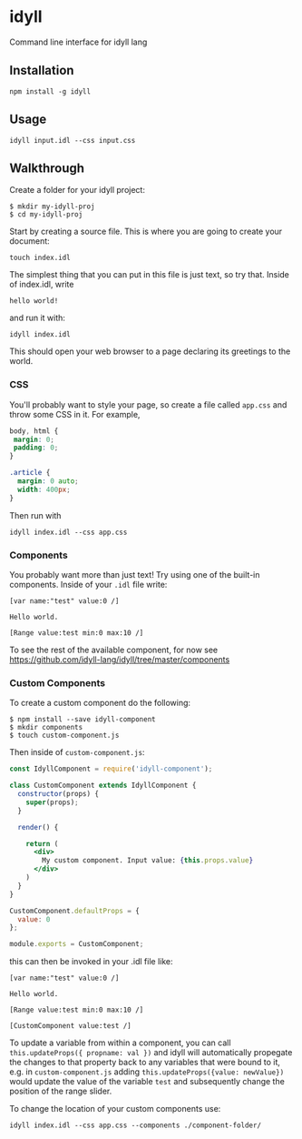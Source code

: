 # idyll
Command line interface for idyll lang

## Installation

```
npm install -g idyll
```

## Usage

```
idyll input.idl --css input.css
```

## Walkthrough

Create a folder for your idyll project:

```
$ mkdir my-idyll-proj
$ cd my-idyll-proj
```

Start by creating a source file. This is where you are going 
to create your document:

```
touch index.idl
```

The simplest thing that you can put in this file is just 
text, so try that. Inside of index.idl, write

```
hello world!
```

and run it with:

```
idyll index.idl
```

This should open your web browser to a page declaring its greetings to the world. 

### CSS 

You'll probably want to style your page, so create a file called `app.css` and 
throw some CSS in it. For example, 

```css
body, html {
 margin: 0;
 padding: 0; 
}

.article {
  margin: 0 auto;
  width: 400px;
}
```

Then run with 

```
idyll index.idl --css app.css
```

### Components

You probably want more than just text! Try using one of the built-in components. Inside of 
your `.idl` file write:


```
[var name:"test" value:0 /]

Hello world.

[Range value:test min:0 max:10 /]
```

To see the rest of the available component, for now see https://github.com/idyll-lang/idyll/tree/master/components

### Custom Components

To create a custom component do the following:

```
$ npm install --save idyll-component
$ mkdir components
$ touch custom-component.js
```

Then inside of `custom-component.js`:

```jsx
const IdyllComponent = require('idyll-component');

class CustomComponent extends IdyllComponent {
  constructor(props) {
    super(props);
  }

  render() {

    return (
      <div>
        My custom component. Input value: {this.props.value}
      </div>
    )
  }
}

CustomComponent.defaultProps = {
  value: 0
};

module.exports = CustomComponent;

```

this can then be invoked in your .idl file like:

```
[var name:"test" value:0 /]

Hello world.

[Range value:test min:0 max:10 /]

[CustomComponent value:test /]
```

To update a variable from within a component, you can call `this.updateProps({ propname: val })` and idyll will automatically propegate the changes to that property back to any variables that were bound to it, e.g. in 
`custom-component.js` adding `this.updateProps({value: newValue})` would update the value of the variable `test` and
subsequently change the position of the range slider.


To change the location of your custom components use:

```
idyll index.idl --css app.css --components ./component-folder/
```


